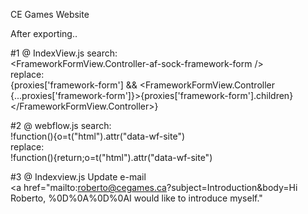 CE Games Website

After exporting..

#1 @ IndexView.js
search:
<br/><FrameworkFormView.Controller-af-sock-framework-form />
<br/>replace:
<br/>{proxies['framework-form'] && <FrameworkFormView.Controller {...proxies['framework-form']}>{proxies['framework-form'].children}</FrameworkFormView.Controller>}

#2 @ webflow.js
search:
<br/>
!function(){o=t("html").attr("data-wf-site")
<br/>replace:
<br/>
!function(){return;o=t("html").attr("data-wf-site")

#3 @ Indexview.js
Update e-mail 
<br/>
<a href="mailto:roberto@cegames.ca?subject=Introduction&body=Hi Roberto, %0D%0A%0D%0AI would like to introduce myself."
